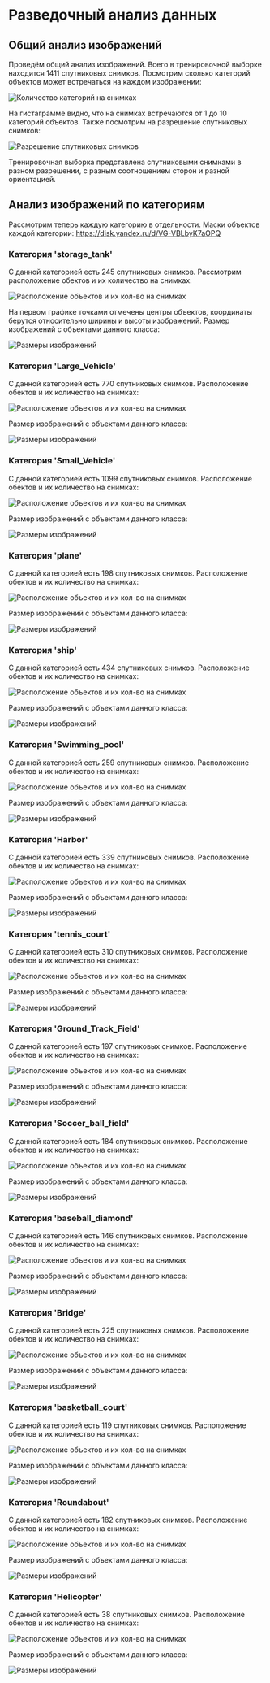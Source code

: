 # Разведочный анализ данных
## Общий анализ изображений
Проведём общий анализ изображений. Всего в тренировочной выборке находится 1411 спутниковых снимков. Посмотрим сколько категорий объектов может встречаться на каждом изображении:

![Количество категорий на снимках](images/cat_on_imgs.png)

На гистаграмме видно, что на снимках встречаются от 1 до 10 категорий объектов. Также посмотрим на разрешение спутниковых снимков:

![Разрешение спутниковых снимков](images/imges_res.png)

Тренировочная выборка представлена спутниковыми снимками в разном разрешении, с разным соотношением сторон и разной ориентацией.

## Анализ изображений по категориям
Рассмотрим теперь каждую категорию в отдельности. Маски объектов каждой категории: https://disk.yandex.ru/d/VG-VBLbyK7aOPQ

### Категория 'storage_tank'
С данной категорией есть 245 спутниковых снимков. Рассмотрим расположение обектов и их количество на снимках:

![Расположение объектов и их кол-во на снимках](images/storage_tank_1.png)

На первом графике точками отмечены центры объектов, координаты берутся относительно ширины и высоты изображений. Размер изображений с объектами данного класса:

![Размеры изображений](images/storage_tank_2.png)

### Категория 'Large_Vehicle'
С данной категорией есть 770 спутниковых снимков. Расположение обектов и их количество на снимках:

![Расположение объектов и их кол-во на снимках](images/large_vehicle_1.png)

Размер изображений с объектами данного класса:

![Размеры изображений](images/large_vehicle_2.png)

### Категория 'Small_Vehicle'
С данной категорией есть 1099 спутниковых снимков. Расположение обектов и их количество на снимках:

![Расположение объектов и их кол-во на снимках](images/small_vehicle_1.png)

Размер изображений с объектами данного класса:

![Размеры изображений](images/small_vehicle_2.png)

### Категория 'plane'
С данной категорией есть 198 спутниковых снимков. Расположение обектов и их количество на снимках:

![Расположение объектов и их кол-во на снимках](images/plane_1.png)

Размер изображений с объектами данного класса:

![Размеры изображений](images/plane_2.png)

### Категория 'ship'
С данной категорией есть 434 спутниковых снимков. Расположение обектов и их количество на снимках:

![Расположение объектов и их кол-во на снимках](images/ship_1.png)

Размер изображений с объектами данного класса:

![Размеры изображений](images/ship_2.png)

### Категория 'Swimming_pool'
С данной категорией есть 259 спутниковых снимков. Расположение обектов и их количество на снимках:

![Расположение объектов и их кол-во на снимках](images/swimming_pool_1.png)

Размер изображений с объектами данного класса:

![Размеры изображений](images/swimming_pool_2.png)

### Категория 'Harbor'
С данной категорией есть 339 спутниковых снимков. Расположение обектов и их количество на снимках:

![Расположение объектов и их кол-во на снимках](images/harbor_1.png)

Размер изображений с объектами данного класса:

![Размеры изображений](images/harbor_2.png)

### Категория 'tennis_court'
С данной категорией есть 310 спутниковых снимков. Расположение обектов и их количество на снимках:

![Расположение объектов и их кол-во на снимках](images/tennis_court_1.png)

Размер изображений с объектами данного класса:

![Размеры изображений](images/tennis_court_2.png)

### Категория 'Ground_Track_Field'
С данной категорией есть 197 спутниковых снимков. Расположение обектов и их количество на снимках:

![Расположение объектов и их кол-во на снимках](images/ground_track_field_1.png)

Размер изображений с объектами данного класса:

![Размеры изображений](images/ground_track_field_2.png)

### Категория 'Soccer_ball_field'
С данной категорией есть 184 спутниковых снимков. Расположение обектов и их количество на снимках:

![Расположение объектов и их кол-во на снимках](images/soccer_ball_field_1.png)

Размер изображений с объектами данного класса:

![Размеры изображений](images/soccer_ball_field_2.png)

### Категория 'baseball_diamond'
С данной категорией есть 146 спутниковых снимков. Расположение обектов и их количество на снимках:

![Расположение объектов и их кол-во на снимках](images/baseball_diamond_1.png)

Размер изображений с объектами данного класса:

![Размеры изображений](images/baseball_diamond_2.png)

### Категория 'Bridge'
С данной категорией есть 225 спутниковых снимков. Расположение обектов и их количество на снимках:

![Расположение объектов и их кол-во на снимках](images/bridge_1.png)

Размер изображений с объектами данного класса:

![Размеры изображений](images/bridge_2.png)

### Категория 'basketball_court'
С данной категорией есть 119 спутниковых снимков. Расположение обектов и их количество на снимках:

![Расположение объектов и их кол-во на снимках](images/basketball_court_1.png)

Размер изображений с объектами данного класса:

![Размеры изображений](images/basketball_court_2.png)

### Категория 'Roundabout'
С данной категорией есть 182 спутниковых снимков. Расположение обектов и их количество на снимках:

![Расположение объектов и их кол-во на снимках](images/roundabout_1.png)

Размер изображений с объектами данного класса:

![Размеры изображений](images/roundabout_2.png)

### Категория 'Helicopter'
С данной категорией есть 38 спутниковых снимков. Расположение обектов и их количество на снимках:

![Расположение объектов и их кол-во на снимках](images/helicopter_1.png)

Размер изображений с объектами данного класса:

![Размеры изображений](images/helicopter_2.png)
